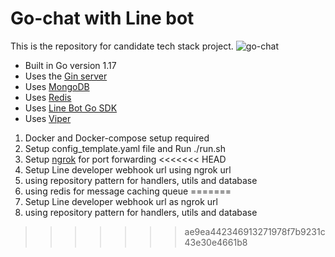 # Go-chat with Line bot

This is the repository for candidate tech stack project.
![go-chat](https://user-images.githubusercontent.com/10274839/201699426-c89e94ca-e5a3-4a65-9455-5bd6433600e9.png)

- Built in Go version 1.17
- Uses the [Gin server](https://github.com/go-chi/chi)
- Uses [MongoDB](https://github.com/mongodb/mongo-go-driver)
- Uses [Redis](https://github.com/go-redis/redis)
- Uses [Line Bot Go SDK](https://github.com/line/line-bot-sdk-go) 
- Uses [Viper](https://github.com/spf13/viper)

1. Docker and Docker-compose setup required
2. Setup config_template.yaml file and Run ./run.sh
3. Setup [ngrok](https://ngrok.com) for port forwarding
<<<<<<< HEAD
4. Setup Line developer webhook url using ngrok url 
5. using repository pattern for handlers, utils and database
6. using redis for message caching queue
=======
4. Setup Line developer webhook url as ngrok url 
5. using repository pattern for handlers, utils and database
>>>>>>> ae9ea442346913271978f7b9231c43e30e4661b8
